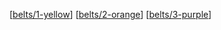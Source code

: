 [[belts/1-yellow]]
[[belts/2-orange]]
[[belts/3-purple]]

[//begin]: # "Autogenerated link references for markdown compatibility"
[belts/1-yellow]: belts/1-yellow "1. Yellow"
[belts/2-orange]: belts/2-orange "2. Orange"
[belts/3-purple]: belts/3-purple "3. Purple"
[//end]: # "Autogenerated link references"
